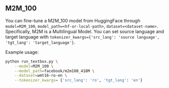 ## M2M_100

You can fine-tune a M2M_100 model from HuggingFace through ``model=M2M_100``, ``model_path=<hf-or-local-path>``, ``dataset=<dataset-name>``. Specifically, M2M is a Multilingual Model. You can set source language and target language with ``tokenizer_kwargs={'src_lang': 'source language', 'tgt_lang': 'target_language'}``.

Example usage:

```bash
python run_textbox.py \
    --model=M2M_100 \
    --model_path=facebook/m2m100_418M \
    --dataset=wmt16-ro-en \
    --tokenizer_kwargs= {'src_lang': 'ro', 'tgt_lang': 'en'}
```
